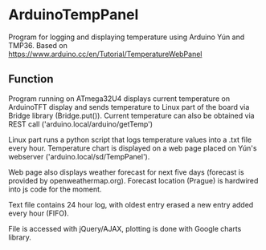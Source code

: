 # ArduinoTempPanel

Program for logging and displaying temperature using Arduino Yún and TMP36.
Based on https://www.arduino.cc/en/Tutorial/TemperatureWebPanel

## Function
Program running on ATmega32U4 displays current temperature on ArduinoTFT display and sends temperature to Linux
part of the board via Bridge library (Bridge.put()). Current temperature can also be obtained via REST 
call ('arduino.local/arduino/getTemp')

Linux part runs a python script that logs temperature values into a .txt file every hour. Temperature chart is displayed
on a web page placed on Yún's webserver ('arduino.local/sd/TempPanel'). 

Web page also displays weather forecast for next five days (forecast is provided by openweathermap.org). Forecast location (Prague) is hardwired into js code for the moment.

Text file contains 24 hour log, with oldest entry erased a new entry added every hour (FIFO).

File is accessed with jQuery/AJAX, plotting is done with Google charts library.
